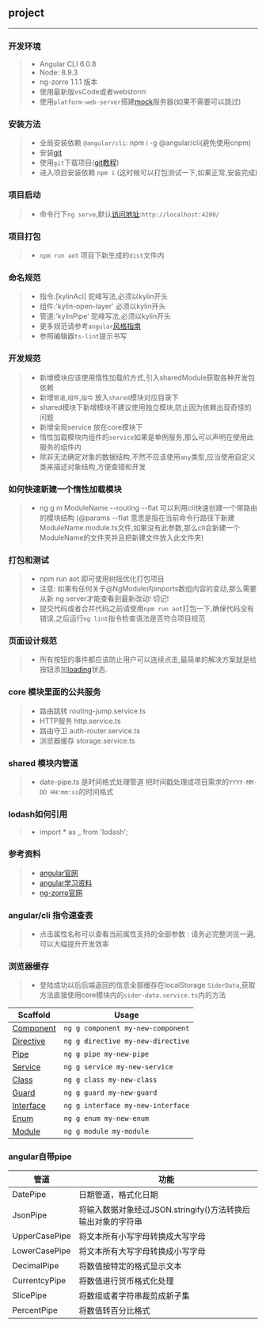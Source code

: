 ## project
----

### 开发环境

>- Angular CLI 6.0.8
>- Node: 8.9.3
>- ng-zorro 1.1.1 版本
>- 使用最新版vsCode或者webstorm
>- 使用`platform-web-server`搭建[mock](https://gitee.com/majiahang/platform-web-server)服务器(如果不需要可以跳过)

### 安装方法

>- 全局安装依赖 `@angular/cli`: npm i -g @angular/cli(避免使用cnpm)
>- 安装[git](https://git-scm.com/)
>- 使用`git`下载项目([git教程](https://www.liaoxuefeng.com/wiki/0013739516305929606dd18361248578c67b8067c8c017b000))
>- 进入项目安装依赖 `npm i` (这时候可以打包测试一下,如果正常,安装完成)

### 项目启动

>- 命令行下`ng serve`,默认[访问地址](http://localhost:4200/):`http://localhost:4200/`

### 项目打包

>- `npm run aot` 项目下新生成的`dist`文件内

### 命名规范

>- 指令:[kylinAcl] 驼峰写法,必须以kylin开头
>- 组件:'kylin-open-layer' 必须以kylin开头
>- 管道:'kylinPipe' 驼峰写法,必须以kylin开头
>- 更多规范请参考`angular`[风格指南](https://angular.cn/guide/styleguide)
>- 参照编辑器`ts-lint`提示书写

### 开发规范

>- 新增模块应该使用惰性加载的方式,引入sharedModule获取各种开发包依赖
>- 新增`管道`,`组件`,`指令` 放入`shared`模块对应目录下
>- shared模块下新增模块不建议使用独立模块,防止因为依赖出现奇怪的问题
>- 新增全局service 放在core模块下
>- 惰性加载模块内组件的`service`如果是单例服务,那么可以声明在使用此服务的组件内
>- 除非无法确定对象的数据结构,不然不应该使用`any`类型,应当使用自定义类来描述对象结构,方便查错和开发


### 如何快速新建一个惰性加载模块

>- ng g m ModuleName --routing --flat  可以利用cli快速创建一个带路由的模块结构  (@params --flat 意思是指在当前命令行路径下新建ModuleName.module.ts文件,如果没有此参数,那么cli会新建一个ModuleName的文件夹并且把新建文件放入此文件夹)

### 打包和测试

>- npm run aot 即可使用树摇优化打包项目
>- 注意: 如果有任何关于@NgModule内imports数组内容的变动,那么需要从新 ng server才能查看到最新改动! 切记!
>- 提交代码或者合并代码之前请使用`npm run aot`打包一下,确保代码没有错误,之后运行`ng lint`指令检查语法是否符合项目规范

### 页面设计规范

>- 所有按钮的事件都应该防止用户可以连续点击,最简单的解决方案就是给按钮添加[loading](https://ng.ant.design/components/button/zh)状态.

### core 模块里面的公共服务

>- 路由跳转 routing-jump.service.ts
>- HTTP服务 http.service.ts
>- 路由守卫 auth-router.service.ts
>- 浏览器缓存 storage.service.ts

### shared 模块内管道

>- date-pipe.ts 是时间格式处理管道 把时间戳处理成项目需求的`YYYY-MM-DD HH:mm:ss`的时间格式

### lodash如何引用

>-  import * as _ from 'lodash';

### 参考资料

>- [angular官网](https://angular.cn/docs)
>- [angular学习资料](https://segmentfault.com/a/1190000008754631)
>- [ng-zorro官网](https://ng.ant.design/docs/introduce/zh)

### angular/cli 指令速查表

>- 点击属性名称可以查看当前属性支持的全部参数 : 请务必完整浏览一遍,可以大幅提升开发效率

### 浏览器缓存

>- 登陆成功以后后端返回的信息全部缓存在localStorage `SiderData`,获取方法直接使用core模块内的`sider-data.service.ts`内的方法

<table>
<thead>
<tr>
<th>Scaffold</th>
<th>Usage</th>
</tr>
</thead>
<tbody>
<tr>
<td><a href="https://github.com/angular/angular-cli/wiki/generate-component" rel="nofollow">Component</a></td>
<td><code>ng g component my-new-component</code></td>
</tr>
<tr>
<td><a href="https://github.com/angular/angular-cli/wiki/generate-directive" rel="nofollow">Directive</a></td>
<td><code>ng g directive my-new-directive</code></td>
</tr>
<tr>
<td><a href="https://github.com/angular/angular-cli/wiki/generate-pipe" rel="nofollow">Pipe</a></td>
<td><code>ng g pipe my-new-pipe</code></td>
</tr>
<tr>
<td><a href="https://github.com/angular/angular-cli/wiki/generate-service" rel="nofollow">Service</a></td>
<td><code>ng g service my-new-service</code></td>
</tr>
<tr>
<td><a href="https://github.com/angular/angular-cli/wiki/generate-class" rel="nofollow">Class</a></td>
<td><code>ng g class my-new-class</code></td>
</tr>
<tr>
<td><a href="https://github.com/angular/angular-cli/wiki/generate-guard" rel="nofollow">Guard</a></td>
<td><code>ng g guard my-new-guard</code></td>
</tr>
<tr>
<td><a href="https://github.com/angular/angular-cli/wiki/generate-interface" rel="nofollow">Interface</a></td>
<td><code>ng g interface my-new-interface</code></td>
</tr>
<tr>
<td><a href="https://github.com/angular/angular-cli/wiki/generate-enum" rel="nofollow">Enum</a></td>
<td><code>ng g enum my-new-enum</code></td>
</tr>
<tr>
<td><a href="https://github.com/angular/angular-cli/wiki/generate-module" rel="nofollow">Module</a></td>
<td><code>ng g module my-module</code></td>
</tr>
</tbody>
</table>

### angular自带pipe

<table>
<thead>
<tr>
  <th>管道</th>
  <th>功能</th>
</tr>
</thead>
<tbody><tr>
  <td>DatePipe</td>
  <td>日期管道，格式化日期</td>
</tr>
<tr>
  <td>JsonPipe</td>
  <td>将输入数据对象经过JSON.stringify()方法转换后输出对象的字符串</td>
</tr>
<tr>
  <td>UpperCasePipe</td>
  <td>将文本所有小写字母转换成大写字母</td>
</tr>
<tr>
  <td>LowerCasePipe</td>
  <td>将文本所有大写字母转换成小写字母</td>
</tr>
<tr>
  <td>DecimalPipe</td>
  <td>将数值按特定的格式显示文本</td>
</tr>
<tr>
  <td>CurrentcyPipe</td>
  <td>将数值进行货币格式化处理</td>
</tr>
<tr>
  <td>SlicePipe</td>
  <td>将数组或者字符串裁剪成新子集</td>
</tr>
<tr>
  <td>PercentPipe</td>
  <td>将数值转百分比格式</td>
</tr>
</tbody></table>
